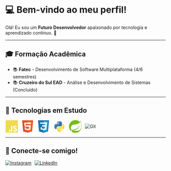 # 💻 Bem-vindo ao meu perfil!

Olá! Eu sou um **Futuro Desenvolvedor** apaixonado por tecnologia e aprendizado contínuo. 👋

---

## 🎓 Formação Acadêmica

- 📚 **Fatec** - Desenvolvimento de Software Multiplataforma (4/6 semestres)
- 📚 **Cruzeiro do Sul EAD** - Análise e Desenvolvimento de Sistemas (Concluido)

---

## 🚀 Tecnologias em Estudo

<div style="display: flex; gap: 10px; align-items: center;">
  <img src="https://raw.githubusercontent.com/devicons/devicon/master/icons/javascript/javascript-plain.svg" alt="JavaScript" height="40" width="40">
  <img src="https://raw.githubusercontent.com/devicons/devicon/master/icons/html5/html5-original.svg" alt="HTML5" height="40" width="40">
  <img src="https://raw.githubusercontent.com/devicons/devicon/master/icons/css3/css3-original.svg" alt="CSS3" height="40" width="40">
  <img src="https://github.com/devicons/devicon/blob/master/icons/python/python-original.svg" alt="Python" height="40" width="40">
  <img src="https://github.com/devicons/devicon/blob/master/icons/spring/spring-original.svg" alt="SpringBoot" height="40" width="40">
  <img src="https://img.shields.io/badge/GIT-E44C30?style=for-the-badge&logo=git&logoColor=white" alt="Git">
</div>

---

## 📲 Conecte-se comigo!

<div style="display: flex; gap: 10px;">
  <a href="https://www.instagram.com/lophezzz/" target="_blank">
    <img src="https://img.shields.io/badge/-Instagram-%23E4405F?style=for-the-badge&logo=instagram&logoColor=white" alt="Instagram">
  </a>
  <a href="https://www.linkedin.com/in/matheus-lopes-2b2a83265/" target="_blank">
    <img src="https://img.shields.io/badge/-LinkedIn-%230077B5?style=for-the-badge&logo=linkedin&logoColor=white" alt="LinkedIn">
  </a>
</div>
